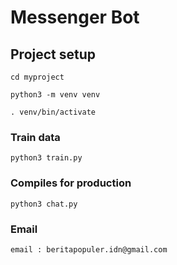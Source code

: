 # Messenger Bot

## Project setup
```
cd myproject

python3 -m venv venv

. venv/bin/activate
```

### Train data
```
python3 train.py
```

### Compiles for production
```
python3 chat.py
```

### Email
```
email : beritapopuler.idn@gmail.com
```